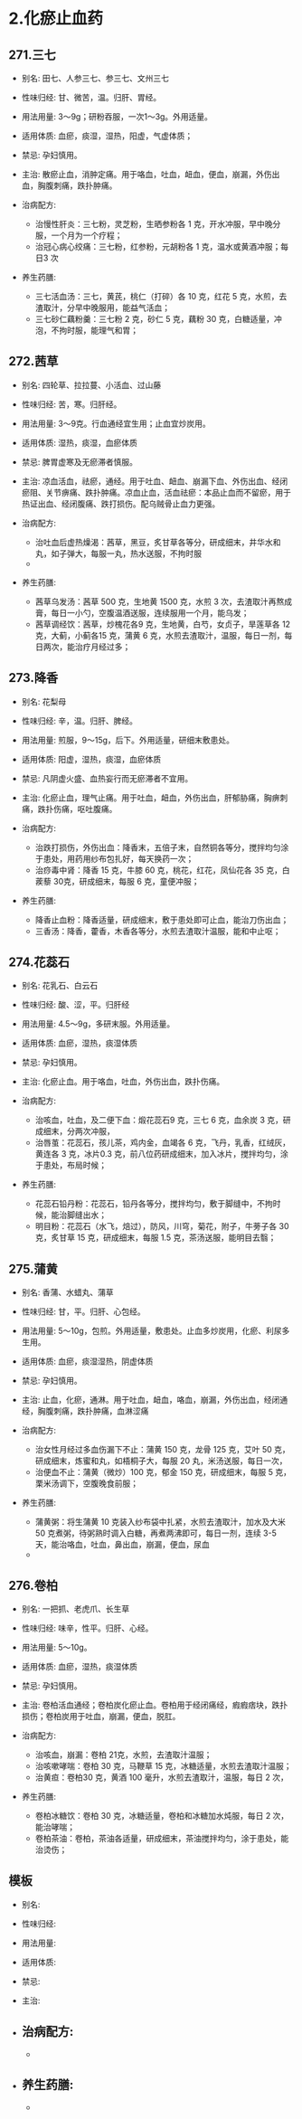 # 2.化瘀止血药




## 271.三七

- 别名: 田七、人参三七、参三七、文州三七
- 性味归经: 甘、微苦，温。归肝、胃经。
- 用法用量: 3～9g；研粉吞服，一次1～3g。外用适量。
- 适用体质: 血瘀，痰湿，湿热，阳虚，气虚体质；
- 禁忌: 孕妇慎用。

- 主治: 散瘀止血，消肿定痛。用于咯血，吐血，衄血，便血，崩漏，外伤出血，胸腹刺痛，跌扑肿痛。
- 治病配方: 
  - 治慢性肝炎：三七粉，灵芝粉，生晒参粉各 1 克，开水冲服，早中晚分服，一个月为一个疗程；
  - 治冠心病心绞痛：三七粉，红参粉，元胡粉各 1 克，温水或黄酒冲服；每日3 次
  
- 养生药膳: 
  -  三七活血汤：三七，黄芪，桃仁（打碎）各 10 克，红花 5 克，水煎，去渣取汁，分早中晚服用，能益气活血；
  -  三七砂仁藕粉羹：三七粉 2 克，砂仁 5 克，藕粉 30 克，白糖适量，冲泡，不拘时服，能理气和胃；



## 272.茜草

- 别名: 四轮草、拉拉蔓、小活血、过山藤
- 性味归经: 苦，寒。归肝经。
- 用法用量: 3～9克。行血通经宜生用；止血宜炒炭用。
- 适用体质: 湿热，痰湿，血瘀体质
- 禁忌: 脾胃虚寒及无瘀滞者慎服。

- 主治: 凉血活血，祛瘀，通经。用于吐血、衄血、崩漏下血、外伤出血、经闭瘀阻、关节痹痛、跌扑肿痛。凉血止血，活血祛瘀：本品止血而不留瘀，用于热证出血、经闭腹痛、跌打损伤。配乌贼骨止血力更强。
- 治病配方: 
  - 治吐血后虚热燥渴：茜草，黑豆，炙甘草各等分，研成细末，井华水和丸，如子弹大，每服一丸，热水送服，不拘时服
  - 
  
- 养生药膳: 
  -  茜草乌发汤：茜草 500 克，生地黄 1500 克，水煎 3 次，去渣取汁再熬成膏，每日一小勺，空腹温酒送服，连续服用一个月，能乌发；
  -  茜草调经饮：茜草，炒槐花各9 克，生地黄，白芍，女贞子，旱莲草各 12 克，大蓟，小蓟各15 克，蒲黄 6 克，水煎去渣取汁，温服，每日一剂，每日两次，能治疗月经过多；


## 273.降香

- 别名: 花梨母
- 性味归经: 辛，温。归肝、脾经。
- 用法用量: 煎服，9～15g，后下。外用适量，研细末敷患处。

- 适用体质: 阳虚，湿热，痰湿，血瘀体质
- 禁忌: 凡阴虚火盛、血热妄行而无瘀滞者不宜用。

- 主治: 化瘀止血，理气止痛。用于吐血，衄血，外伤出血，肝郁胁痛，胸痹刺痛，跌扑伤痛，呕吐腹痛。
- 治病配方: 
  - 治跌打损伤，外伤出血：降香末，五倍子末，自然铜各等分，搅拌均匀涂于患处，用药用纱布包扎好，每天换药一次；
  - 治痧毒中肾：降香 15 克，牛膝 60 克，桃花，红花，凤仙花各 35 克，白蒺藜 30克，研成细末，每服 6 克，童便冲服；
  
- 养生药膳: 
  -  降香止血粉：降香适量，研成细末，敷于患处即可止血，能治刀伤出血；
  - 三香汤：降香，藿香，木香各等分，水煎去渣取汁温服，能和中止呕；



## 274.花蕊石

- 别名: 花乳石、白云石
- 性味归经: 酸、涩，平。归肝经
- 用法用量:  4.5～9g，多研末服。外用适量。
- 适用体质: 血瘀，湿热，痰湿体质
- 禁忌: 孕妇慎用。

- 主治: 化瘀止血。用于咯血，吐血，外伤出血，跌扑伤痛。

- 治病配方: 
  - 治咳血，吐血，及二便下血：煅花蕊石9 克，三七 6 克，血余炭 3 克，研成细末，分两次冲服，
  - 治唇茧：花蕊石，孩儿茶，鸡内金，血竭各 6 克，飞丹，乳香，红绒灰，黄连各 3 克，冰片0.3 克，前八位药研成细末，加入冰片，搅拌均匀，涂于患处，布局时候；
  
- 养生药膳: 
  -  花蕊石铅丹粉：花蕊石，铅丹各等分，搅拌均匀，敷于脚缝中，不拘时候，能治脚缝出水；
  -  明目粉：花蕊石（水飞，焙过），防风，川穹，菊花，附子，牛蒡子各 30 克，炙甘草 15 克，研成细末，每服 1.5 克，茶汤送服，能明目去翳；




## 275.蒲黄

- 别名: 香蒲、水蜡丸、蒲草
- 性味归经: 甘，平。归肝、心包经。
- 用法用量: 5～10g，包煎。外用适量，敷患处。止血多炒炭用，化瘀、利尿多生用。
- 适用体质: 血瘀，痰湿湿热，阴虚体质
- 禁忌: 孕妇慎用。

- 主治: 止血，化瘀，通淋。用于吐血，衄血，咯血，崩漏，外伤出血，经闭通经，胸腹刺痛，跌扑肿痛，血淋涩痛
- 治病配方: 
  - 治女性月经过多血伤漏下不止：蒲黄 150 克，龙骨 125 克，艾叶 50 克，研成细末，炼蜜和丸，如梧桐子大，每服 20 丸，米汤送服，每日一次，
  - 治便血不止：蒲黄（微炒）100 克，郁金 150 克，研成细末，每服 5 克，栗米汤调下，空腹晚食前服；
  
- 养生药膳: 
  -  蒲黄粥：将生蒲黄 10 克装入纱布袋中扎紧，水煎去渣取汁，加水及大米 50 克煮粥，待粥熟时调入白糖，再煮两沸即可，每日一剂，连续 3-5 天，能治咯血，吐血，鼻出血，崩漏，便血，尿血
  -   





## 276.卷柏

- 别名: 一把抓、老虎爪、长生草
- 性味归经: 味辛，性平。归肝、心经。
- 用法用量: 5～10g。
- 适用体质: 血瘀，湿热，痰湿体质
- 禁忌: 孕妇慎用。

- 主治: 卷柏活血通经；卷柏炭化瘀止血。卷柏用于经闭痛经，瘕瘕痞块，跌扑损伤；卷柏炭用于吐血，崩漏，便血，脱肛。

- 治病配方: 
  - 治咳血，崩漏：卷柏 21克，水煎，去渣取汁温服；
  - 治咳嗽哮喘：卷柏 30 克，马鞭草 15 克，冰糖适量，水煎去渣取汁温服；
  - 治黄疸：卷柏30 克，黄酒 100 毫升，水煎去渣取汁，温服，每日 2 次，
  
- 养生药膳: 
  -  卷柏冰糖饮：卷柏 30 克，冰糖适量，卷柏和冰糖加水炖服，每日 2 次，能治哮喘；
  -  卷柏茶油：卷柏，茶油各适量，研成细末，茶油搅拌均匀，涂于患处，能治烫伤；





## 模板

- 别名: 
- 性味归经: 
- 用法用量: 
- 适用体质: 
- 禁忌: 

- 主治: 
- 治病配方: 
  - 
  - 
  
- 养生药膳: 
  -  
  -  
